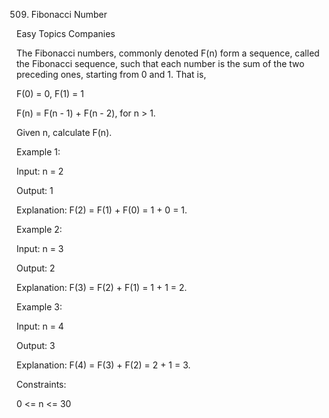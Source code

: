509. Fibonacci Number

Easy Topics Companies

The Fibonacci numbers, commonly denoted F(n) form a sequence, called the Fibonacci sequence, such that each number is the sum of the two preceding ones, starting from 0 and 1. That is,

F(0) = 0, F(1) = 1

F(n) = F(n - 1) + F(n - 2), for n > 1.

Given n, calculate F(n).
 

Example 1:

Input: n = 2

Output: 1

Explanation: F(2) = F(1) + F(0) = 1 + 0 = 1.

Example 2:

Input: n = 3

Output: 2

Explanation: F(3) = F(2) + F(1) = 1 + 1 = 2.

Example 3:

Input: n = 4

Output: 3

Explanation: F(4) = F(3) + F(2) = 2 + 1 = 3.
 

Constraints:

0 <= n <= 30
